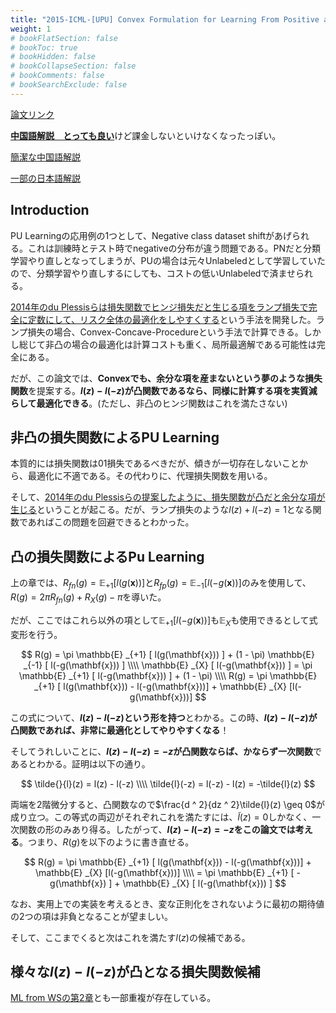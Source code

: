 ```yaml
---
title: "2015-ICML-[UPU] Convex Formulation for Learning From Positive and Unlabeled Data"
weight: 1
# bookFlatSection: false
# bookToc: true
# bookHidden: false
# bookCollapseSection: false
# bookComments: false
# bookSearchExclude: false
---
```


[論文リンク](https://proceedings.mlr.press/v37/plessis15.html)

[**中国語解説　とっても良い**](https://blog.csdn.net/crazy_scott/article/details/88993441)けど課金しないといけなくなったっぽい。

[簡潔な中国語解説](https://zhuanlan.zhihu.com/p/34956301)

[一部の日本語解説](https://nnkkmto.hatenablog.com/entry/2020/12/24/000000)

## Introduction

PU Learningの応用例の1つとして、Negative class dataset shiftがあげられる。これは訓練時とテスト時でnegativeの分布が違う問題である。PNだと分類学習やり直しとなってしまうが、PUの場合は元々Unlabeledとして学習していたので、分類学習やり直しするにしても、コストの低いUnlabeledで済ませられる。

[2014年のdu Plessisらは損失関数でヒンジ損失だと生じる項をランプ損失で完全に定数にして、リスク全体の最適化をしやすくする](../分布仮定不要PU%20Learning(2014)/_index.md)という手法を開発した。ランプ損失の場合、Convex-Concave-Procedureという手法で計算できる。しかし総じて非凸の場合の最適化は計算コストも重く、局所最適解である可能性は完全にある。

だが、この論文では、**Convexでも、余分な項を産まないという夢のような損失関数**を提案する。**$l(z) - l(-z)$が凸関数であるなら、同様に計算する項を実質減らして最適化できる**。(ただし、非凸のヒンジ関数はこれを満たさない)

## 非凸の損失関数によるPU Learning

本質的には損失関数は01損失であるべきだが、傾きが一切存在しないことから、最適化に不適である。その代わりに、代理損失関数を用いる。

そして、[2014年のdu Plessisらの提案したように、損失関数が凸だと余分な項が生じる](../分布仮定不要PU%20Learning(2014)/_index.md/#pu-learningにおける損失関数)ということが起こる。だが、ランプ損失のような$l(z) + l(-z) = 1$となる関数であればこの問題を回避できるとわかった。

## 凸の損失関数によるPu Learning

上の章では、$R _{fn}(g) = \mathbb{E} _{+1} [ l(g(\mathbf{x})) ]$と$R _{fp}(g) = \mathbb{E} _{-1} [ l(-g(\mathbf{x})) ]$のみを使用して、$R(g) = 2\pi R _{fn}(g) + R _{X}(g) - \pi$を導いた。

だが、ここではこれら以外の項として$\mathbb{E} _{+1} [ l(-g(\mathbf{x})) ]$も$\mathbb{E} _{X}$も使用できるとして式変形を行う。

$$
R(g) = \pi \mathbb{E} _{+1} [ l(g(\mathbf{x})) ] + (1 - \pi) \mathbb{E} _{-1} [ l(-g(\mathbf{x})) ] \\\\ 
\mathbb{E} _{X} [ l(-g(\mathbf{x})) ] = \pi \mathbb{E} _{+1} [ l(-g(\mathbf{x})) ] + (1 - \pi) \\\\ 
R(g) = \pi \mathbb{E} _{+1} [ l(g(\mathbf{x})) -  l(-g(\mathbf{x}))] + \mathbb{E} _{X} [l(-g(\mathbf{x}))]
$$

この式について、**$l(z) - l(-z)$という形を持つ**とわかる。この時、**$l(z) - l(-z)$が凸関数であれば、非常に最適化としてやりやすくなる**！

そしてうれしいことに、**$l(z) - l(-z) = -z$が凸関数ならば、かならず一次関数**であるとわかる。証明は以下の通り。

$$
\tilde{}{l}(z) = l(z) - l(-z) \\\\ 
\tilde{l}(-z) = l(-z) - l(z) = -\tilde{l}(z)
$$

両端を2階微分すると、凸関数なので$\frac{d ^ 2}{dz ^ 2}\tilde{l}(z) \geq 0$が成り立つ。この等式の両辺がそれぞれこれを満たすには、$\tilde{l}(z) = 0$しかなく、一次関数の形のみあり得る。したがって、**$l(z) - l(-z) = -z$をこの論文では考える**。つまり、$R(g)$を以下のように書き直せる。

$$
R(g) = \pi \mathbb{E} _{+1} [ l(g(\mathbf{x})) -  l(-g(\mathbf{x}))] + \mathbb{E} _{X} [l(-g(\mathbf{x}))] \\\\ 
= \pi \mathbb{E} _{+1} [ -g(\mathbf{x}) ] + \mathbb{E} _{X} [ l(-g(\mathbf{x})) ] 
$$

なお、実用上での実装を考えるとき、変な正則化をされないように最初の期待値の2つの項は非負となることが望ましい。

そして、ここまでくると次はこれを満たす$l(z)$の候補である。

## 様々な$l(z) - l(-z)$が凸となる損失関数候補

[ML from WSの第2章](../../../read_book/Machine%20Learning/ML%20from%20Weak%20Supervision/section%202/_index.md)とも一部重複が存在している。
